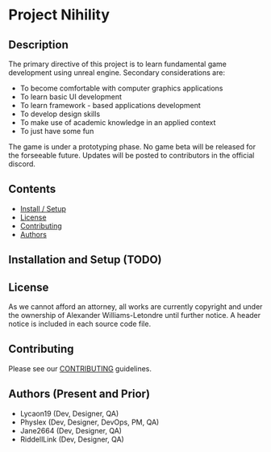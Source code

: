 # Project Nihility
## Description
The primary directive of this project is to learn fundamental game development using unreal engine. Secondary considerations are:
* To become comfortable with computer graphics applications
* To learn basic UI development
* To learn framework - based applications development
* To develop design skills
* To make use of academic knowledge in an applied context
* To just have some fun

The game is under a prototyping phase. No game beta will be released for the forseeable future. Updates will be posted to contributors in the official discord.

## Contents
- [Install / Setup]()
- [License]()
- [Contributing]()
- [Authors]()

## Installation and Setup (TODO)

## License
As we cannot afford an attorney, all works are currently copyright and under the ownership of Alexander Williams-Letondre until further notice. A header notice is included in each source code file.

## Contributing
Please see our [CONTRIBUTING](https://github.com/Physlex/UnnamedProject/blob/main/docs/CONTRIBUTING.md) guidelines.

## Authors (Present and Prior)
- Lycaon19    (Dev, Designer, QA)
- Physlex     (Dev, Designer, DevOps, PM, QA)
- Jane2664    (Dev, Designer, QA)
- RiddellLink (Dev, Designer, QA)
